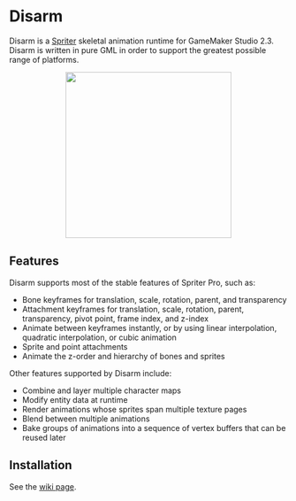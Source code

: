 # Disarm

Disarm is a [Spriter](https://brashmonkey.com/spriter-pro/) skeletal animation runtime for GameMaker Studio 2.3. Disarm is written in pure GML in order to support the greatest possible range of platforms.

<p align="center">
  <img width="300" height="300" src="./wanda.gif" />
</p>

## Features

Disarm supports most of the stable features of Spriter Pro, such as:
 - Bone keyframes for translation, scale, rotation, parent, and transparency
 - Attachment keyframes for translation, scale, rotation, parent, transparency, pivot point, frame index, and z-index
 - Animate between keyframes instantly, or by using linear interpolation, quadratic interpolation, or cubic animation
 - Sprite and point attachments
 - Animate the z-order and hierarchy of bones and sprites

Other features supported by Disarm include:
 - Combine and layer multiple character maps
 - Modify entity data at runtime 
 - Render animations whose sprites span multiple texture pages
 - Blend between multiple animations
 - Bake groups of animations into a sequence of vertex buffers that can be reused later

## Installation

See the [wiki page](https://github.com/NuxiiGit/disarm/wiki/Getting-Started#installing).